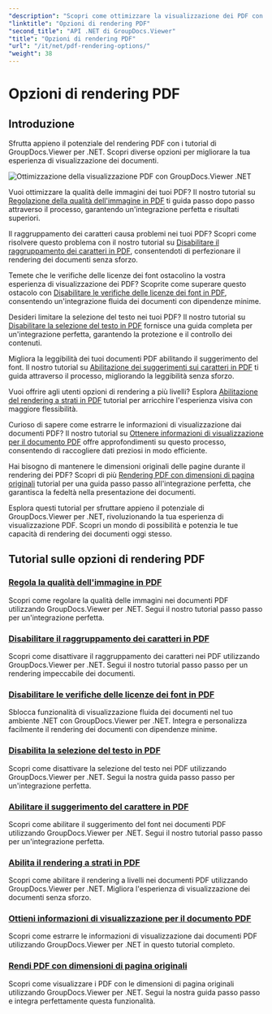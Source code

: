 ```yaml
---
"description": "Scopri come ottimizzare la visualizzazione dei PDF con i tutorial di GroupDocs.Viewer .NET. Esplora le opzioni di rendering dei PDF, come la regolazione della qualità dell'immagine e la disattivazione della selezione del testo."
"linktitle": "Opzioni di rendering PDF"
"second_title": "API .NET di GroupDocs.Viewer"
"title": "Opzioni di rendering PDF"
"url": "/it/net/pdf-rendering-options/"
"weight": 38
---
```


# Opzioni di rendering PDF


## Introduzione

Sfrutta appieno il potenziale del rendering PDF con i tutorial di GroupDocs.Viewer per .NET. Scopri diverse opzioni per migliorare la tua esperienza di visualizzazione dei documenti.

![Ottimizzazione della visualizzazione PDF con GroupDocs.Viewer .NET](/viewer/pdf-rendering-options/image.png)

Vuoi ottimizzare la qualità delle immagini dei tuoi PDF? Il nostro tutorial su [Regolazione della qualità dell'immagine in PDF](./adjust-image-quality-pdf/) ti guida passo dopo passo attraverso il processo, garantendo un'integrazione perfetta e risultati superiori.

Il raggruppamento dei caratteri causa problemi nei tuoi PDF? Scopri come risolvere questo problema con il nostro tutorial su [Disabilitare il raggruppamento dei caratteri in PDF](./disable-characters-grouping-pdf/), consentendoti di perfezionare il rendering dei documenti senza sforzo.

Temete che le verifiche delle licenze dei font ostacolino la vostra esperienza di visualizzazione dei PDF? Scoprite come superare questo ostacolo con [Disabilitare le verifiche delle licenze dei font in PDF](./disable-font-license-verifications-pdf/), consentendo un'integrazione fluida dei documenti con dipendenze minime.

Desideri limitare la selezione del testo nei tuoi PDF? Il nostro tutorial su [Disabilitare la selezione del testo in PDF](./disable-text-selection-pdf/) fornisce una guida completa per un'integrazione perfetta, garantendo la protezione e il controllo dei contenuti.

Migliora la leggibilità dei tuoi documenti PDF abilitando il suggerimento del font. Il nostro tutorial su [Abilitazione dei suggerimenti sui caratteri in PDF](./enable-font-hinting-pdf/) ti guida attraverso il processo, migliorando la leggibilità senza sforzo.

Vuoi offrire agli utenti opzioni di rendering a più livelli? Esplora [Abilitazione del rendering a strati in PDF](./enable-layered-rendering-pdf/) tutorial per arricchire l'esperienza visiva con maggiore flessibilità.

Curioso di sapere come estrarre le informazioni di visualizzazione dai documenti PDF? Il nostro tutorial su [Ottenere informazioni di visualizzazione per il documento PDF](./get-view-info-pdf-document/) offre approfondimenti su questo processo, consentendo di raccogliere dati preziosi in modo efficiente.

Hai bisogno di mantenere le dimensioni originali delle pagine durante il rendering dei PDF? Scopri di più [Rendering PDF con dimensioni di pagina originali](./render-pdf-original-page-size/) tutorial per una guida passo passo all'integrazione perfetta, che garantisca la fedeltà nella presentazione dei documenti.

Esplora questi tutorial per sfruttare appieno il potenziale di GroupDocs.Viewer per .NET, rivoluzionando la tua esperienza di visualizzazione PDF. Scopri un mondo di possibilità e potenzia le tue capacità di rendering dei documenti oggi stesso.
## Tutorial sulle opzioni di rendering PDF
### [Regola la qualità dell'immagine in PDF](./adjust-image-quality-pdf/)
Scopri come regolare la qualità delle immagini nei documenti PDF utilizzando GroupDocs.Viewer per .NET. Segui il nostro tutorial passo passo per un'integrazione perfetta.
### [Disabilitare il raggruppamento dei caratteri in PDF](./disable-characters-grouping-pdf/)
Scopri come disattivare il raggruppamento dei caratteri nei PDF utilizzando GroupDocs.Viewer per .NET. Segui il nostro tutorial passo passo per un rendering impeccabile dei documenti.
### [Disabilitare le verifiche delle licenze dei font in PDF](./disable-font-license-verifications-pdf/)
Sblocca funzionalità di visualizzazione fluida dei documenti nel tuo ambiente .NET con GroupDocs.Viewer per .NET. Integra e personalizza facilmente il rendering dei documenti con dipendenze minime.
### [Disabilita la selezione del testo in PDF](./disable-text-selection-pdf/)
Scopri come disattivare la selezione del testo nei PDF utilizzando GroupDocs.Viewer per .NET. Segui la nostra guida passo passo per un'integrazione perfetta.
### [Abilitare il suggerimento del carattere in PDF](./enable-font-hinting-pdf/)
Scopri come abilitare il suggerimento del font nei documenti PDF utilizzando GroupDocs.Viewer per .NET. Segui il nostro tutorial passo passo per un'integrazione perfetta.
### [Abilita il rendering a strati in PDF](./enable-layered-rendering-pdf/)
Scopri come abilitare il rendering a livelli nei documenti PDF utilizzando GroupDocs.Viewer per .NET. Migliora l'esperienza di visualizzazione dei documenti senza sforzo.
### [Ottieni informazioni di visualizzazione per il documento PDF](./get-view-info-pdf-document/)
Scopri come estrarre le informazioni di visualizzazione dai documenti PDF utilizzando GroupDocs.Viewer per .NET in questo tutorial completo.
### [Rendi PDF con dimensioni di pagina originali](./render-pdf-original-page-size/)
Scopri come visualizzare i PDF con le dimensioni di pagina originali utilizzando GroupDocs.Viewer per .NET. Segui la nostra guida passo passo e integra perfettamente questa funzionalità.
